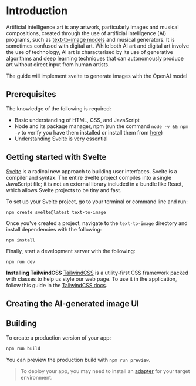 # Introduction
Artificial intelligence art is any artwork, particularly images and musical compositions, created through the use of artificial intelligence (AI) programs, such as [text-to-image models](https://en.wikipedia.org/wiki/Text-to-image_model) and musical generators. It is sometimes confused with digital art. While both AI art and digital art involve the use of technology, AI art is characterised by its use of generative algorithms and deep learning techniques that can autonomously produce art without direct input from human artists.

The guide will implement svelte to generate images with the OpenAI model

## Prerequisites

The knowledge of the following is required:

- Basic understanding of HTML, CSS, and JavaScript
- Node and its package manager, npm (run the command `node -v && npm -v` to verify you have them installed or install them from [here](https://nodejs.org/en/))
- Understanding Svelte is very essential
## Getting started with Svelte

[Svelte](https://svelte.dev/) is a radical new approach to building user interfaces. Svelte is a compiler and syntax. The entire Svelte project compiles into a single JavaScript file; it is not an external library included in a bundle like React, which allows Svelte projects to be tiny and fast.

To set up your Svelte project, go to your terminal or command line and run:


    npm create svelte@latest text-to-image

Once you've created a project, navigate to the `text-to-image`  directory and install dependencies with the following:


    npm install

Finally, start a development server with the following:


    npm run dev

**Installing TailwindCSS**
[TailwindCSS](https://tailwindcss.com/) is a utility-first CSS framework packed with classes to help us style our web page. To use it in the application, follow this guide in the [TailwindCSS docs](https://tailwindcss.com/docs/guides/sveltekit).

## Creating the AI-generated image UI

## Building

To create a production version of your app:

```bash
npm run build
```

You can preview the production build with `npm run preview`.

> To deploy your app, you may need to install an [adapter](https://kit.svelte.dev/docs/adapters) for your target environment.
